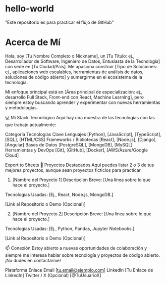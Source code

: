 # hello-world
"Este repositorio es para practicar el flujo de GitHub"

# Acerca de Mí
Hola, soy [Tu Nombre Completo o Nickname], un [Tu Título: ej., Desarrollador de Software, Ingeniero de Datos, Entusiasta de la Tecnología] con sede en [Tu Ciudad/País]. Me apasiona construir [Tipo de Soluciones: ej., aplicaciones web escalables, herramientas de análisis de datos, soluciones de código abierto] y sumergirme en el ecosistema de la tecnología.

Mi enfoque principal está en [Área principal de especialización: ej., desarrollo Full Stack, Front-end con React, Machine Learning], pero siempre estoy buscando aprender y experimentar con nuevas herramientas y metodologías.

💻 Mi Stack Tecnológico
Aquí hay una muestra de las tecnologías con las que trabajo actualmente:

Categoría	Tecnologías Clave
Lenguajes	[Python], [JavaScript], [TypeScript], [SQL], [HTML/CSS]
Frameworks / Bibliotecas	[React], [Node.js], [Django], [Angular]
Bases de Datos	[PostgreSQL], [MongoDB], [MySQL]
Herramientas y DevOps	[Git], [GitHub], [Docker], [AWS/Azure/Google Cloud]

Export to Sheets
🚀 Proyectos Destacados
Aquí puedes listar 2 o 3 de tus mejores proyectos, aunque sean proyectos ficticios para practicar.

1. [Nombre del Proyecto 1]
Descripción Breve: [Una línea sobre lo que hace el proyecto.]

Tecnologías Usadas: [Ej., React, Node.js, MongoDB.]

[Link al Repositorio o Demo (Opcional)]

2. [Nombre del Proyecto 2]
Descripción Breve: [Una línea sobre lo que hace el proyecto.]

Tecnologías Usadas: [Ej., Python, Pandas, Jupyter Notebooks.]

[Link al Repositorio o Demo (Opcional)]

📫 Conexión
Estoy abierto a nuevas oportunidades de colaboración y siempre me interesa hablar sobre tecnología y proyectos de código abierto. ¡No dudes en contactarme!

Plataforma	Enlace
Email	[tu.email@ejemplo.com]
LinkedIn	[Tu Enlace de LinkedIn]
Twitter / X (Opcional)	[@TuUsuarioX]
